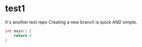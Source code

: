 # test1
It`s another test repo
Creating a new branch is quick AND simple.

``` c
int main() {
	return 0
}
```
